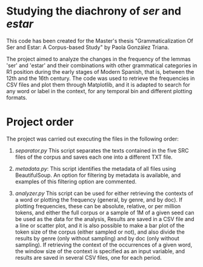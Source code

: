 # Studying the diachrony of *ser* and *estar*
This code has been created for the Master's thesis "Grammaticalization Of Ser and Estar: A Corpus-based Study" by Paola González Triana.

The project aimed to analyze the changes in the frequency of the lemmas 'ser' and 'estar' and their combinations with other grammatical categories in R1 position during the early stages of Modern Spanish, that is, between the 12th and the 16th century. The code was used to retrieve the frequencies in CSV files and plot them through Matplotlib, and it is adapted to search for any word or label in the context, for any temporal bin and different plotting formats.

# Project order

The project was carried out executing the files in the following order:
1. *separator.py*
This script separates the texts contained in the five SRC files of the corpus and saves each one into a different TXT file.

2. *metadata.py*:
This script identifies the metadata of all files using BeautifulSoup. An option for filtering by metadata is available, and examples of this filtering option are commented.

4. *analyzer.py*
This script can be used for either retrieving the contexts of a word or plotting the frequency (general, by genre, and by doc). If plotting frequencies, these can be absolute, relative, or per million tokens, and either the full corpus or a sample of 1M of a given seed can be used as the data for the analysis, Results are saved in a CSV file and a line or scatter plot, and it is also possible to make a bar plot of the token size of the corpus (either sampled or not), and also divide the results by genre (only without sampling) and by doc (only without sampling). If retrieving the context of the occurrences of a given word, the window size of the context is specified as an input variable, and results are saved in several CSV files, one for each period.
